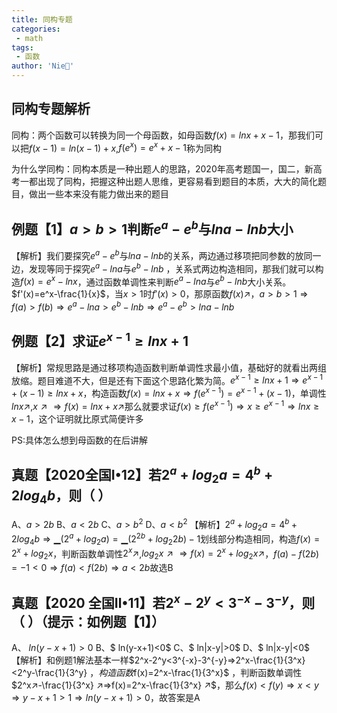 ```yaml
---
title: 同构专题
categories:
 - math
tags:
 - 函数
author: 'Nie🎉'
---
```

## 同构专题解析

同构：两个函数可以转换为同一个母函数，如母函数$f(x)=ln⁡x+x-1$，那我们可以把$f(x-1)=ln⁡(x-1)+x$,$f(e^x )=e^x+x-1$称为同构

为什么学同构：同构本质是一种出题人的思路，2020年高考题国一，国二，新高考一都出现了同构，把握这种出题人思维，更容易看到题目的本质，大大的简化题目，做出一些本来没有能力做出来的题目

## 例题【1】$a>b>1$判断$e^a-e^b$与$ln⁡a-ln⁡b$大小
【解析】我们要探究$e^a-e^b$与$ln⁡a-ln⁡b$的关系，两边通过移项把同参数的放同一边，发现等同于探究$e^a-ln⁡a$与$e^b-ln⁡b$ ，关系式两边构造相同，那我们就可以构造$f(x)=e^x-ln⁡x$，通过函数单调性来判断$e^a-ln⁡a$与$e^b-ln⁡b$大小关系。$f'(x)=e^x-\frac{1}{x}$，当$x>1$时$f'(x)>0$，那原函数$f(x)↗$，$a>b>1⇒f(a)>f(b)⇒e^a-ln⁡a>e^b-ln⁡b⇒e^a-e^b>ln⁡a-ln⁡b$

## 例题【2】求证$e^{x-1}≥ln⁡x+1$
【解析】常规思路是通过移项构造函数判断单调性求最小值，基础好的就看出两组放缩。题目难道不大，但是还有下面这个思路化繁为简。$e^{x-1}≥ln⁡x+1⇒e^{x-1}+(x-1)≥ln⁡x+x$，构造函数$f(x)=ln⁡x+x⇒f(e^{x-1} )=e^{x-1}+(x-1)$，单调性$ln⁡x↗,x↗⇒f(x)=ln⁡x+x↗$那么就要求证$f(x)≥f(e^{x-1} )⇒x≥e^{x-1}⇒ln⁡x≥x-1$，这个证明就比原式简便许多

PS:具体怎么想到母函数的在后讲解

## 真题【2020全国Ⅰ•12】若$2^a+log_2⁡a=4^b+2log_4⁡b$，则（  ）
A、$a>2b$                        B、$a<2b$
C、$a>b^2$                      D、$a<b^2$
【解析】$2^a+log_2⁡a=4^b+2 log_4⁡b⇒▁(2^a+log_2⁡a )=▁(2^{2b}+log_2⁡2 b)-1$划线部分构造相同，构造$f(x)=2^x+log_2⁡x$，判断函数单调性$2^x↗$,$log_2⁡x↗⇒f(x)=2^x+log_2⁡x↗$，$f(a)-f(2b)=-1<0⇒f(a)<f(2b)⇒a<2b$故选B

## 真题【2020 全国Ⅱ•11】若$2^x-2^y<3^{-x}-3^{-y}$，则（  ）（提示：如例题【1】）
A、 $ln⁡(y-x+1)>0$                B、$ ln⁡(y-x+1)<0$
C、$ ln⁡|x-y|>0$                    D、$ ln⁡|x-y|<0$
【解析】和例题1解法基本一样$2^x-2^y<3^{-x}-3^{-y}⇒2^x-\frac{1}{3^x} <2^y-\frac{1}{3^y} $，构造函数$f(x)=2^x-\frac{1}{3^x}$ ，判断函数单调性$2^x↗-\frac{1}{3^x} ↗⇒f(x)=2^x-\frac{1}{3^x} ↗$，那么$f(x)<f(y)⇒x<y⇒y-x+1>1⇒ln⁡(y-x+1)>0$，故答案是A 

